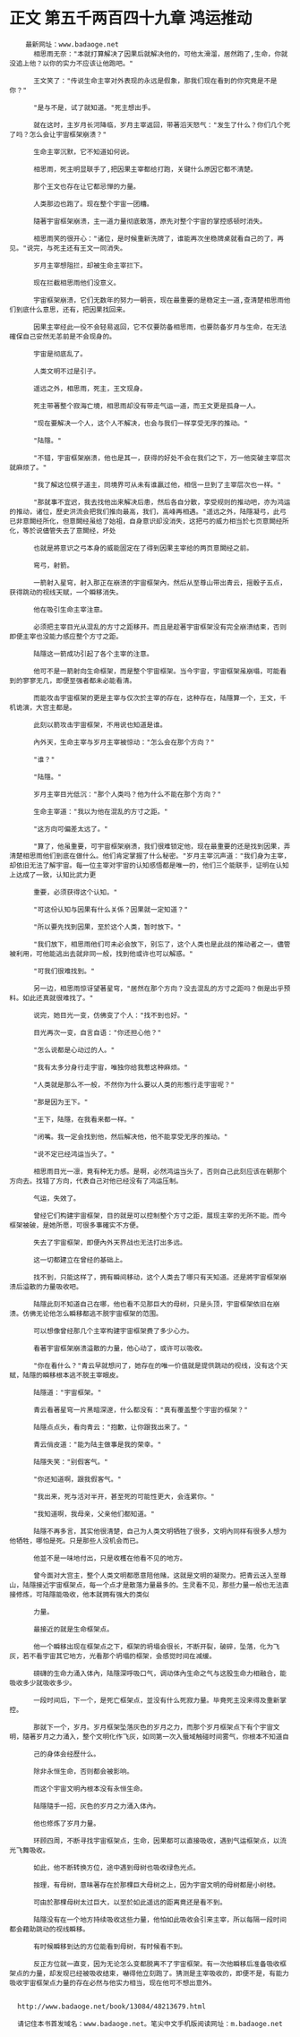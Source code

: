 # 正文 第五千两百四十九章 鸿运推动
        最新网址：www.badaoge.net
          相思雨无奈："本就打算解决了因果后就解决他的，可他太滑溜，居然跑了,生命，你就没追上他？以你的实力不应该让他跑吧。"
      
          王文笑了："传说生命主宰对外表现的永远是假象，那我们现在看到的你究竟是不是你？"
      
          "是与不是，试了就知道。"死主想出手。
      
          就在这时，主岁月长河降临，岁月主宰返回，带著滔天怒气："发生了什么？你们几个死了吗？怎么会让宇宙框架崩溃？"
      
          生命主宰沉默，它不知道如何说。
      
          相思雨，死主明显联手了,把因果主宰都给打跑，关键什么原因它都不清楚。
      
          那个王文也存在让它都忌惮的力量。
      
          人类那边也跑了。现在整个宇宙一团糟。
      
          隨著宇宙框架崩溃，主一道力量彻底散落，原先对整个宇宙的掌控感顿时消失。
      
          相思雨笑的很开心："诸位，是时候重新洗牌了，谁能再次坐稳牌桌就看自己的了，再见。"说完，与死主还有王文一同消失。
      
          岁月主宰想阻拦，却被生命主宰拦下。
      
          现在拦截相思雨他们没意义。
      
          宇宙框架崩溃，它们无数年的努力一朝丧，现在最重要的是稳定主一道,查清楚相思雨他们到底什么意思，还有，把因果找回来。
      
          因果主宰经此一役不会轻易返回，它不仅要防备相思雨，也要防备岁月与生命，在无法確保自己安然无恙前是不会现身的。
      
          宇宙是彻底乱了。
      
          人类文明不过是引子。
      
          遥远之外，相思雨，死主，王文现身。
      
          死主带著整个寂海亡境，相思雨却没有带走气运一道，而王文更是孤身一人。
      
          "现在要解决一个人，这个人不解决，也会与我们一样享受无序的推动。"
      
          "陆隱。"
      
          "不错，宇宙框架崩溃，他也是其一，获得的好处不会在我们之下，万一他突破主宰层次就麻烦了。"
      
          "我了解这位棋子道主，同境界可从未有谁贏过他，相信一旦到了主宰层次也一样。"
      
          "那就事不宜迟，我去找他出来解决后患，然后各自分散，享受规则的推动吧，亦为鸿运的推动，诸位，歷史洪流会把我们推向最高，我们，高峰再相遇。"遥远之外，陆隱凝弓，此弓已非意闕经所化，但意闕经虽给了始祖，自身意识却没消失，这把弓的威力相当於七页意闕经所化，等於说儘管失去了意闕经，坏处
      
          也就是將意识之弓本身的威能固定在了得到因果主宰给的两页意闕经之前。
      
          弯弓，射箭。
      
          一箭射入星穹，射入那正在崩溃的宇宙框架內，然后从至尊山带出青云，摇骰子五点，获得跳动的视线天赋，一个瞬移消失。
      
          他在吸引生命主宰注意。
      
          必须把主宰目光从混乱的方寸之距移开。而且是趁著宇宙框架没有完全崩溃结束，否则即便主宰也没能力感应整个方寸之距。
      
          陆隱这一箭成功引起了各个主宰的注意。
      
          他可不是一箭射向生命框架，而是整个宇宙框架。当今宇宙，宇宙框架虽崩塌，可能看到的寥寥无几，即便至强者都未必能看清。
      
          而能攻击宇宙框架的更是主宰与仅次於主宰的存在，这种存在，陆隱算一个，王文，千机诡演，大宫主都是。
      
          此刻以箭攻击宇宙框架，不用说也知道是谁。
      
          內外天，生命主宰与岁月主宰被惊动："怎么会在那个方向？"
      
          "谁？"
      
          "陆隱。"
      
          岁月主宰目光低沉："那个人类吗？他为什么不能在那个方向？"
      
          生命主宰道："我以为他在混乱的方寸之距。"
      
          "这方向可偏差太远了。"
      
          "算了，他虽重要，可宇宙框架崩溃，我们很难锁定他，现在最重要的还是找到因果，弄清楚相思雨他们到底在做什么。他们肯定掌握了什么秘密。"岁月主宰沉声道："我们身为主宰，却依旧无法了解宇宙。每一位主宰对宇宙的认知感悟都是唯一的，他们三个能联手，证明在认知上达成了一致，认知比武力更
      
          重要，必须获得这个认知。"
      
          "可这份认知与因果有什么关係？因果就一定知道？"
      
          "所以要先找到因果，至於这个人类，暂时放下。"
      
          "我们放下，相思雨他们可未必会放下，别忘了，这个人类也是此战的推动者之一，儘管被利用，可他能逃出去就非同一般，找到他或许也可以解惑。"
      
          "可我们很难找到。"
      
          另一边，相思雨惊讶望著星穹，"居然在那个方向？没去混乱的方寸之距吗？倒是出乎预料。如此还真就很难找了。"
      
          说完，她目光一变，仿佛变了个人："找不到也好。"
      
          目光再次一变，自言自语："你还担心他？"
      
          "怎么说都是心动过的人。"
      
          "我有太多分身行走宇宙，唯独你给我惹这种麻烦。"
      
          "人类就是那么不一般，不然你为什么要以人类的形態行走宇宙呢？"
      
          "那是因为王下。"
      
          "王下，陆隱，在我看来都一样。"
      
          "闭嘴。我一定会找到他，然后解决他，他不能享受无序的推动。"
      
          "说不定已经鸿运当头了。"
      
          相思雨目光一凛，竟有种无力感。是啊，必然鸿运当头了，否则自己此刻应该在朝那个方向去。找错了方向，代表自己对他已经没有了鸿运压制。
      
          气运，失效了。
      
          曾经它们构建宇宙框架，目的就是可以控制整个方寸之距，展现主宰的无所不能。而今框架被破，是她所愿，可很多事確实不方便。
      
          失去了宇宙框架，即便內外天界战也无法打出多远。
      
          这一切都建立在曾经的基础上。
      
          找不到，只能这样了，拥有瞬间移动，这个人类去了哪只有天知道。还是將宇宙框架崩溃后溢散的力量吸收吧。
      
          陆隱此刻不知道自己在哪，他也看不见那巨大的母树，只是头顶，宇宙框架依旧在崩溃。仿佛无论他怎么瞬移都逃不脱宇宙框架的范围。
      
          可以想像曾经那几个主宰构建宇宙框架费了多少心力。
      
          看著宇宙框架崩溃溢散的力量，他心动了，或许可以吸收。
      
          "你在看什么？"青云早就想问了，她存在的唯一价值就是提供跳动的视线，没有这个天赋，陆隱的瞬移根本逃不脱主宰眼皮。
      
          陆隱道："宇宙框架。"
      
          青云看著星穹一片黑暗深邃，什么都没有："真有覆盖整个宇宙的框架？"
      
          陆隱点点头，看向青云："抱歉，让你跟我出来了。"
      
          青云俏皮道："能为陆主做事是我的荣幸。"
      
          陆隱失笑："别假客气。"
      
          "你还知道啊，跟我假客气。"
      
          "我出来，死与活对半开，甚至死的可能性更大，会连累你。"
      
          "我知道啊，我母亲，父亲他们都知道。"
      
          陆隱不再多言，其实他很清楚，自己为人类文明牺牲了很多，文明內同样有很多人想为他牺牲，哪怕是死。只是那些人没机会而已。
      
          他並不是一味地付出，只是收穫在他看不见的地方。
      
          曾今面对大宫主，整个人类文明都愿意陪他赌，这就是文明的凝聚力。把青云送入至尊山，陆隱接近宇宙框架点，每一个点才是散落力量最多的。生灵看不见，那些力量一般也无法直接修炼，可陆隱能吸收，他本就拥有强大的类似
      
          力量。
      
          最接近的就是生命框架点。
      
          他一个瞬移出现在框架点之下，框架的坍塌会很长，不断开裂，破碎，坠落，化为飞灰，若不看宇宙其它地方，光看那个坍塌的框架，会感觉时间在减缓。
      
          磅礴的生命力涌入体內，陆隱深呼吸口气，调动体內生命之气与这股生命力相融合，能吸收多少就吸收多少。
      
          一段时间后，下一个，是死亡框架点，並没有什么死寂力量。毕竟死主没来得及重新掌控。
      
          那就下一个，岁月。岁月框架坠落灰色的岁月之力，而那个岁月框架点下有个宇宙文明，隨著岁月之力涌入，整个文明化作飞灰，如同第一次入蜃域触碰时间雾气，你根本不知道自
      
          己的身体会经歷什么。
      
          除非永恒生命，否则都会被影响。
      
          而这个宇宙文明內根本没有永恒生命。
      
          陆隱隨手一招，灰色的岁月之力涌入体內。
      
          他也修炼了岁月力量。
      
          环顾四周，不断寻找宇宙框架点，生命，因果都可以直接吸收，遇到气运框架点，以流光飞舞吸收。
      
          如此，他不断转换方位，途中遇到母树也吸收绿色光点。
      
          按理，有母树，意味著存在於那棵巨大母树之上，因为宇宙文明的母树都是小树枝。
      
          可由於那棵母树太过巨大，以至於如此遥远的距离竟还是看不到。
      
          陆隱没有在一个地方持续吸收这些力量，他怕如此吸收会引来主宰，所以每隔一段时间都会藉助跳动的视线瞬移。
      
          有时候瞬移到达的方位能看到母树，有时候看不到。
      
          反正方位就一直变，因为无论怎么变都脱离不了宇宙框架。有一次他瞬移后准备吸收框架点的力量，却发现已经被吸收结束，嚇得他立刻跑了。猜测是主宰吸收的，即便不是，有能力吸收宇宙框架点力量的存在必然与他实力相当，现在他可不想出意外。
      
      
      http://www.badaoge.net/book/13084/48213679.html
      
      请记住本书首发域名：www.badaoge.net。笔尖中文手机版阅读网址：m.badaoge.net